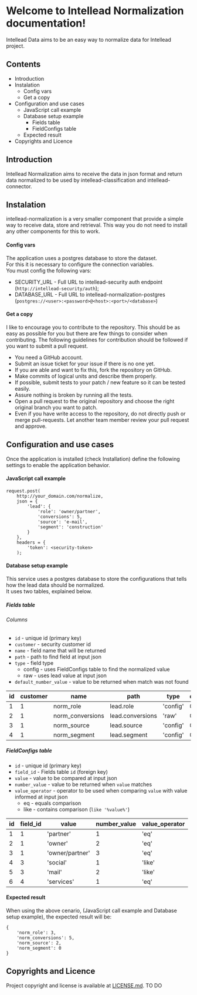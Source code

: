 # Welcome to Intellead Normalization documentation!

Intellead Data aims to be an easy way to normalize data for Intellead project.

## Contents
  * Introduction
  * Instalation
    * Config vars
    * Get a copy
  * Configuration and use cases
    * JavaScript call example
    * Database setup example
      * Fields table
      * FieldConfigs table
    * Expected result
  * Copyrights and Licence
  
## Introduction
Intellead Normalization aims to receive the data in json format and return data normalized to be used by intellead-classification and intellead-connector.

## Instalation
intellead-normalization is a very smaller component that provide a simple way to receive data, store and retrieval.
This way you do not need to install any other components for this to work.

#### Config vars
The application uses a postgres database to store the dataset.  
For this it is necessary to configure the connection variables.  
You must config the following vars:
  * SECURITY_URL - Full URL to intellead-security auth endpoint (`http://intellead-security/auth`);
  * DATABASE_URL - Full URL to intellead-normalization-postgres (`postgres://<user>:<password>@<host>:<port>/<database>`)

#### Get a copy
I like to encourage you to contribute to the repository.
This should be as easy as possible for you but there are few things to consider when contributing. The following guidelines for contribution should be followed if you want to submit a pull request.
  * You need a GitHub account.
  * Submit an issue ticket for your issue if there is no one yet.
  * If you are able and want to fix this, fork the repository on GitHub.
  * Make commits of logical units and describe them properly.
  * If possible, submit tests to your patch / new feature so it can be tested easily.
  * Assure nothing is broken by running all the tests.
  * Open a pull request to the original repository and choose the right original branch you want to patch.
  * Even if you have write access to the repository, do not directly push or merge pull-requests. Let another team member review your pull request and approve.

## Configuration and use cases
Once the application is installed (check Installation) define the following settings to enable the application behavior.

#### JavaScript call example
```
request.post(
    http://your_domain.com/normalize,
    json = {
        'lead': {
            'role': 'owner/partner',
            'conversions': 5,
            'source': 'e-mail',
            'segment': 'construction'
        }
    },
    headers = {
        'token': <security-token>
    );
```

#### Database setup example

This service uses a postgres database to store the configurations that tells how the lead data should be normalized.  
It uses two tables, explained below.

##### Fields table

###### Columns
  * `id` - unique id (primary key)
  * `customer` - security customer id
  * `name` - field name that will be returned
  * `path` - path to find field at input json
  * `type` - field type
    * config - uses FieldConfigs table to find the normalized value
    * raw - uses lead value at input json
  * `default_number_value` - value to be returned when match was not found

| id | customer | name             | path             | type     | default_number_value |
| -- | -------- | ---------------- | ---------------- | -------- | -------------------- |
| 1  | 1        | norm_role        | lead.role        | 'config' | 0                    |
| 2  | 1        | norm_conversions | lead.conversions | 'raw'    | 0                    |
| 3  | 1        | norm_source      | lead.source      | 'config' | 0                    |
| 4  | 1        | norm_segment     | lead.segment     | 'config' | 0                    |

##### FieldConfigs table
  * `id` - unique id (primary key)
  * `field_id` - Fields table `id` (foreign key)
  * `value` - value to be compared at input json
  * `number_value` - value to be returned when `value` matches
  * `value_operator` - operator to be used when comparing `value` with value informed at input json
    * eq - equals comparison
    * like - contains comparison (`like '%value%'`)

| id | field_id | value            | number_value     | value_operator |
| -- | -------- | ---------------- | ---------------- | -------------- |
| 1  | 1        | 'partner'        | 1                | 'eq'           |
| 2  | 1        | 'owner'          | 2                | 'eq'           |
| 3  | 1        | 'owner/partner'  | 3                | 'eq'           |
| 4  | 3        | 'social'         | 1                | 'like'         |
| 5  | 3        | 'mail'           | 2                | 'like'         |
| 6  | 4        | 'services'       | 1                | 'eq'           |

#### Expected result

When using the above cenario, (JavaScript call example and Database setup example), the expected result will be:
```
{
    'norm_role': 3,
    'norm_conversions': 5,
    'norm_source': 2,
    'norm_segment': 0
}
```

## Copyrights and Licence
Project copyright and license is available at [LICENSE.md](./LICENSE.md).
TO DO
